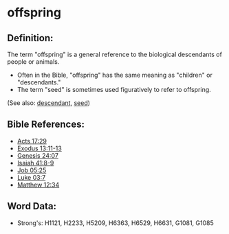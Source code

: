 # offspring #

## Definition: ##

The term "offspring" is a general reference to the biological descendants of people or animals.

* Often in the Bible, "offspring" has the same meaning as "children" or "descendants."
* The term "seed" is sometimes used figuratively to refer to offspring.

(See also: [descendant](../other/descendant.md), [seed](../other/seed.md))

## Bible References: ##

* [Acts 17:29](rc://en/tn/help/act/17/29)
* [Exodus 13:11-13](rc://en/tn/help/exo/13/11)
* [Genesis 24:07](rc://en/tn/help/gen/24/07)
* [Isaiah 41:8-9](rc://en/tn/help/isa/41/08)
* [Job 05:25](rc://en/tn/help/job/05/25)
* [Luke 03:7](rc://en/tn/help/luk/03/7)
* [Matthew 12:34](rc://en/tn/help/mat/12/34)

## Word Data: ##

* Strong's: H1121, H2233, H5209, H6363, H6529, H6631, G1081, G1085
